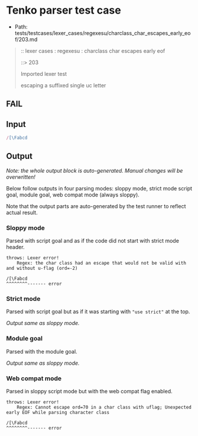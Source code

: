 # Tenko parser test case

- Path: tests/testcases/lexer_cases/regexesu/charclass_char_escapes_early_eof/203.md

> :: lexer cases : regexesu : charclass char escapes early eof
>
> ::> 203
>
> Imported lexer test
>
> escaping a suffixed single uc letter

## FAIL

## Input

`````js
/[\Fabcd
`````

## Output

_Note: the whole output block is auto-generated. Manual changes will be overwritten!_

Below follow outputs in four parsing modes: sloppy mode, strict mode script goal, module goal, web compat mode (always sloppy).

Note that the output parts are auto-generated by the test runner to reflect actual result.

### Sloppy mode

Parsed with script goal and as if the code did not start with strict mode header.

`````
throws: Lexer error!
    Regex: the char class had an escape that would not be valid with and without u-flag (ord=-2)

/[\Fabcd
^^^^^^^^------- error
`````

### Strict mode

Parsed with script goal but as if it was starting with `"use strict"` at the top.

_Output same as sloppy mode._

### Module goal

Parsed with the module goal.

_Output same as sloppy mode._

### Web compat mode

Parsed in sloppy script mode but with the web compat flag enabled.

`````
throws: Lexer error!
    Regex: Cannot escape ord=70 in a char class with uflag; Unexpected early EOF while parsing character class

/[\Fabcd
^^^^^^^^------- error
`````

